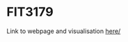 # FIT3179

Link to webpage and visualisation
<a href= "https://vscode.dev/github/Aphr0dite1/FIT3179/blob/main/test.html">here/ </a>
